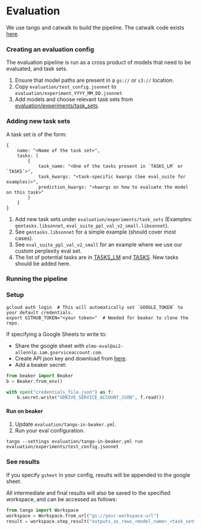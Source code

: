 
# Evaluation

We use tango and catwalk to build the pipeline.
The catwalk code exists [here](https://github.com/allenai/catwalk/tree/olmo-eval).

### Creating an evaluation config

The evaluation pipeline is run as a cross product of models that need to be evaluated, and task sets.

1. Ensure that model paths are present in a `gs://` or `s3://` location.
2. Copy `evaluation/test_config.jsonnet` to `evaluation/experiment_YYYY_MM_DD.jsonnet`
3. Add models and choose relevant task sets from [evaluation/experiments/task_sets](evaluation/experiments/task_sets).

### Adding new task sets

A task set is of the form:

```jsonnet
{
    name: "<Name of the task set>",
    tasks: [
        {
            task_name: "<One of the tasks present in `TASKS_LM` or `TASKS`>",
            task_kwargs: "<task-specific kwargs (See eval_suite for examples)>",
            prediction_kwargs: "<kwargs on how to evaluate the model on this task>"
        }
    ]
}
```

1. Add new task sets under `evaluation/experiments/task_sets` (Examples: `gentasks.libsonnet`, `eval_suite_ppl_val_v2_small.libsonnet`). 
2. See `gentasks.libsonnet` for a simple example (should cover most cases).
3. See `eval_suite_ppl_val_v2_small` for an example where we use our custom perplexity eval set.
4. The list of potential tasks are in [TASKS_LM](https://github.com/allenai/catwalk/blob/olmo-eval/catwalk/tasks/tasks_lm.py)
 and [TASKS](https://github.com/allenai/catwalk/blob/olmo-eval/catwalk/tasks/__init__.py). New tasks should be added here.

### Running the pipeline

### Setup

```commandline
gcloud auth login  # This will automatically set `GOOGLE_TOKEN` to your default credentials. 
export GITHUB_TOKEN="<your token>"  # Needed for beaker to clone the repo.
```

If specifying a Google Sheets to write to:

* Share the google sheet with `olmo-eval@ai2-allennlp.iam.gserviceaccount.com`.
* Create API json key and download from [here](https://console.cloud.google.com/iam-admin/serviceaccounts/details/101308414346962828659;edit=true/keys?project=ai2-allennlp).
* Add a beaker secret:

```python
from beaker import Beaker
b = Beaker.from_env()

with open("credentials_file.json") as f:
    b.secret.write("GDRIVE_SERVICE_ACCOUNT_JSON", f.read())
```

#### Run on beaker

1. Update `evaluation/tango-in-beaker.yml`.
2. Run your eval configuration.

```commandline
tango --settings evaluation/tango-in-beaker.yml run evaluation/experiments/test_config.jsonnet
```

### See results

If you specify `gsheet` in your config, results will be appended to the google sheet.

All intermediate and final results will also be saved to the specified workspace, and can be accessed as follows:

```python
from tango import Workspace
workspace = Workspace.from_url("gs://your-workspace-url")
result = workspace.step_result("outputs_as_rows_<model_name>_<task_set>")
```
